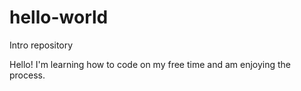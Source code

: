 # hello-world
Intro repository

Hello!
I'm learning how to code on my free time and am enjoying the process.
